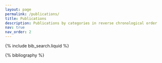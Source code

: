 ```yaml
---
layout: page
permalink: /publications/
title: Publications
description: Publications by categories in reverse chronological order.
nav: true
nav_order: 2
---
```


<!-- Search bar for filtering publications -->
{% include bib_search.liquid %}

<!-- Publications list rendered by Jekyll Scholar -->
<div class="publications">
  {% bibliography %}
</div>

